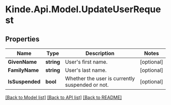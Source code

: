 # Kinde.Api.Model.UpdateUserRequest

## Properties

Name | Type | Description | Notes
------------ | ------------- | ------------- | -------------
**GivenName** | **string** | User&#39;s first name. | [optional] 
**FamilyName** | **string** | User&#39;s last name. | [optional] 
**IsSuspended** | **bool** | Whether the user is currently suspended or not. | [optional] 

[[Back to Model list]](../README.md#documentation-for-models) [[Back to API list]](../README.md#documentation-for-api-endpoints) [[Back to README]](../README.md)

